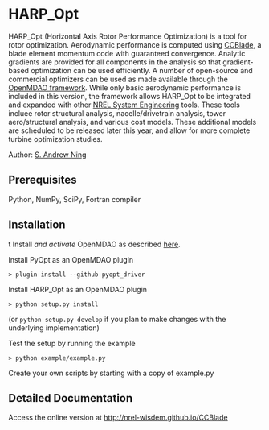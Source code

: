 # HARP_Opt

HARP_Opt (Horizontal Axis Rotor Performance Optimization) is a tool for rotor optimization.  Aerodynamic performance is computed using [CCBlade](http://wind.nrel.gov/designcodes/simulators/ccblade/), a blade element momentum code with guaranteed convergence.  Analytic gradients are provided for all components in the analysis so that gradient-based optimization can be used efficiently.  A number of open-source and commercial optimizers can be used as made available through the [OpenMDAO framework](http://openmdao.org/).  While only basic aerodynamic performance is included in this version, the framework allows HARP_Opt to be integrated and expanded with other [NREL System Engineering](http://www.nrel.gov/wind/systems_engineering.html) tools.  These tools incluee rotor structural analysis, nacelle/drivetrain analysis, tower aero/structural analysis, and various cost models.  These additional models are scheduled to be released later this year, and allow for more complete turbine optimization studies.

Author: [S. Andrew Ning](mailto:andrew.ning@nrel.gov)

<!-- ## User Information

If you came to this page directly without going through the NWTC Information Portal, **we would appreciate if you could [report your user information](http://wind.nrel.gov/designcodes/simulators/ccblade/downloaders/CCBlade_github_redirect.html) before cloning the repository**.  We use this information in order to allocate resources for supporting our software, and to notify users of critical updates.
 -->

## Prerequisites

Python, NumPy, SciPy, Fortran compiler

## Installation

t
Install *and activate* OpenMDAO as described [here](http://openmdao.org/docs/getting-started/install.html).  

Install PyOpt as an OpenMDAO plugin

    > plugin install --github pyopt_driver

Install HARP_Opt as an OpenMDAO plugin

    > python setup.py install

(or ``python setup.py develop`` if you plan to make changes with the underlying implementation)

Test the setup by running the example

    > python example/example.py

Create your own scripts by starting with a copy of example.py



<!-- ## Run Unit Tests

To check if installation was successful, run the unit tests

    $ python test/test_ccblade.py
    $ python test/test_gradients.py
 -->
## Detailed Documentation

Access the online version at <http://nrel-wisdem.github.io/CCBlade>


